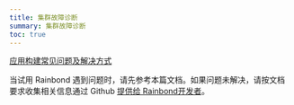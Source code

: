 ```yaml
---
title: 集群故障诊断
summary: 集群故障诊断
toc: true
---
```


[应用构建常见问题及解决方式](../../user-manual/trouble-shooting/build-app-issue.html)

当试用 Rainbond 遇到问题时，请先参考本篇文档。如果问题未解决，请按文档要求收集相关信息通过 Github [提供给 Rainbond开发者](https://github.com/goodrain/rainbond/issues/new)。